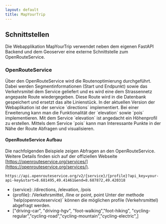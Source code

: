 ```yaml
---
layout: default
title: MapYourTrip
---
```


## Schnittstellen

Die Webapplikation MapYourTrip verwendet neben dem eigenen FastAPI Backend und dem Geoserver eine externe Schnittstelle zum OpenRouteService.

### OpenRouteService

Über den OpenRouteService wird die Routenoptimierung durchgeführt. Dabei werden Segmentinformationen (Start und Endpunkt) sowie das Verkehrsmitel dem Service geliefert und es wird eine dem Strassennetz angepaste Route wiedergegeben. Diese Route wird in die Datenbank gespeichert und ersetzt das alte Linienstück.
In der aktuellen Version der Webaplikation ist der service ´directions´ implementiert. Bei einer Erweiterung kann man die Funktionalität der ´elevation´ sowie ´pois´ implementieren. Mit dem Service ´elevation´ ist angedacht ein Höhenprofil zu erstellen. Mittels dem Service ´pois´ kann man Interessante Punkte in der Nähe der Route Abfragen und visualisieren.

#### OpenRouteService Aufbau

Die nachfolgenden Beispiele zeigen Abfragen an den OpenRouteService. Weitere Details finden sich auf der offiziellen Webseite [https://openrouteservice.org/services/](https://openrouteservice.org/services/).

```https://api.openrouteservice.org/v2/{service}/{profile}?api_key=your-api-key&start=8.681495,49.41461&end=8.687872,49.420318```

- {service}: /directions, /elevation, /pois
- {profile}: /Verkehrsmittel, /line or point, point
Unter der methode ´help(openrouteservice)´ können die möglichen profile (Verkehrsmittel) abgefragt werden.
- ["driving-car", "driving-hgv", "foot-walking","foot-hiking", "cycling-regular","cycling-road","cycling-mountain","cycling-electric",]
